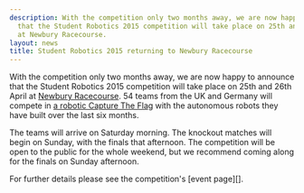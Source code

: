```yaml
---
description: With the competition only two months away, we are now happy to announce
  that the Student Robotics 2015 competition will take place on 25th and 26th April
  at Newbury Racecourse.
layout: news
title: Student Robotics 2015 returning to Newbury Racecourse
---
```

With the competition only two months away, we are now happy to announce that the Student Robotics 2015 competition will
take place on 25th and 26th April at [Newbury Racecourse][venue]. 54 teams from the UK and Germany will compete
in [a robotic Capture The Flag][rules] with the autonomous robots they have built over the last six months.

The teams will arrive on Saturday morning. The knockout matches will begin on Sunday, with the finals that afternoon.
The competition will be open to the public for the whole weekend, but we recommend coming along for the finals on Sunday
afternoon.

For further details please see the competition's [event page][].

[venue]: http://www.newburyracecourse.co.uk/conferences-and-events/how-to-find-us/
[rules]: /docs/rules/
